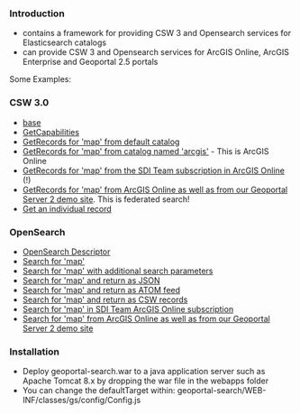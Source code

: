 ### Introduction

  - contains a framework for providing CSW 3 and Opensearch services for Elasticsearch catalogs
  - can provide CSW 3 and Opensearch services for ArcGIS Online, ArcGIS Enterprise and Geoportal 2.5 portals

Some Examples:

### CSW 3.0

- [base](http://geoss.esri.com/csw3/csw)
- [GetCapabilities](http://geoss.esri.com/csw3/csw?service=CSW&request=GetCapabilities&version=3.0.0)
- [GetRecords for 'map' from default catalog](http://geoss.esri.com/csw3/csw?service=CSW&request=GetRecords&q=map)
- [GetRecords for 'map' from catalog named 'arcgis'](http://geoss.esri.com/csw3/csw?service=CSW&request=GetRecords&q=map&target=arcgis) - This is ArcGIS Online
- [GetRecords for 'map' from the SDI Team subscription in ArcGIS Online](http://geoss.esri.com/csw3/csw?service=CSW&request=GetRecords&q=map&target=arcgis&orgid=RhGiohBHzSBKt1MS) (!)
- [GetRecords for 'map' from ArcGIS Online as well as from our Geoportal Server 2 demo site](http://geoss.esri.com/csw3/csw?service=CSW&request=GetRecords&q=map&target=[{"key":"ArcGIS%20Online",%20"type":"portal","url":"https://www.arcgis.com/"},{"key":"Geoportal2","type":"geoportal","url":"http://geoss.esri.com/geoportal2/elastic/metadata/item/_search"}]). This is federated search!
- [Get an individual record](http://geoss.esri.com/csw3/csw?service=CSW&request=GetRecordById&id=6d9fa6d159ae4a1f80b9e296ed300767)

### OpenSearch

- [OpenSearch Descriptor](http://geoss.esri.com/csw3/opensearch/description)
- [Search for 'map'](http://geoss.esri.com/csw3/opensearch?q=map)
- [Search for 'map' with additional search parameters](http://geoss.esri.com/csw3/opensearch?q=map&bbox=&time=&from=&size=)
- [Search for 'map' and return as JSON](http://geoss.esri.com/csw3/opensearch?q=map&f=json)
- [Search for 'map' and return as ATOM feed](http://geoss.esri.com/csw3/opensearch?q=map&f=atom)
- [Search for 'map' and return as CSW records](http://geoss.esri.com/csw3/opensearch?q=map&f=csw)
- [Search for 'map' in SDI Team ArcGIS Online subscription](http://geoss.esri.com/csw3/opensearch?q=map&f=json&target=arcgis&orgid=RhGiohBHzSBKt1MS)
- [Search for 'map' from ArcGIS Online as well as from our Geoportal Server 2 demo site](http://geoss.esri.com/csw3/opensearch?q=map&f=json&target=[{"key":"ArcGIS%20Online",%20"type":"portal","url":"https://www.arcgis.com/"},{"key":"Geoportal2","type":"geoportal","url":"http://geoss.esri.com/geoportal2/elastic/metadata/item/_search"}])

### Installation
* Deploy geoportal-search.war to a java application server such as Apache Tomcat 8.x by dropping the war file in the webapps folder
* You can change the defaultTarget within: geoportal-search/WEB-INF/classes/gs/config/Config.js

